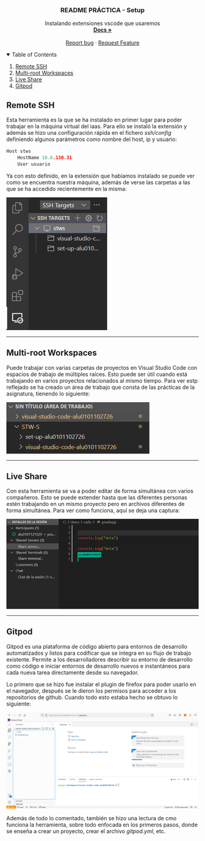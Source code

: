 <br />
<p align="center">

  <h3 align="center">README PRÁCTICA - Setup </h3>

  <p align="center">
    Instalando extensiones vscode que usaremos
    <br />
    <a href="https://github.com/ULL-MII-SYTWS-2122/visual-studio-code-alu0101102726"><strong>Docs »</strong></a>
    <br />
    <br />
    <a href="https://github.com/ULL-MII-SYTWS-2122/visual-studio-code-alu0101102726/issues">Report bug</a>
    ·
    <a href="https://github.com/ULL-MII-SYTWS-2122/visual-studio-code-alu0101102726/issues">Request Feature</a>
  </p>
</p>

<!-- TABLE OF CONTENTS -->
<details open="open">
  <summary>Table of Contents</summary>
  <ol>
    <li><a href="#remote-ssh">Remote SSH</a></li>
    <li>
      <a href="#multi-root-workspaces">Multi-root Workspaces</a>
    </li>
    <li><a href="#live-share">Live Share</a></li>
    <li><a href="#gitpod">Gitpod</a></li>
  </ol>
</details>

## Remote SSH
Esta herramienta es la que se ha instalado en primer lugar para poder trabajar en la máquina virtual del iaas. Para ello se instaló la extensión y además se hizo una configuración rápida en el fichero _ssh/config_ definiendo algunos parámetros como nombre del host, ip y usuario:
```h
Host stws
    HostName 10.6.130.31
    User usuario
```

Ya con esto definido, en la extensión que habíamos instalado se puede ver como se encuentra nuestra máquina, además de verse las carpetas a las que se ha accedido recientemente en la misma:

<img src="img/ssh_targets.png" alt="ssh targets">

***
## Multi-root Workspaces
Puede trabajar con varias carpetas de proyectos en Visual Studio Code con espacios de trabajo de múltiples raíces. Esto puede ser útil cuando está trabajando en varios proyectos relacionados al mismo tiempo. Para ver estp reflejado se ha creado un área de trabajo que consta de las prácticas de la asignatura, tienendo lo siguiente:

<img src="img/multi_root_workspaces.png" alt="Multi-root Workspaces">

***
## Live Share
Con esta herramienta se va a poder editar de forma simultánea con varios compañeros. Esto se puede extender hasta que las diferentes personas estén trabajando en un mismo proyecto pero en archivos diferentes de forma simultánea. Para ver como funciona, aquí se deja una captura:

<img src="img/share.png" alt="share">

***
## Gitpod
Gitpod es una plataforma de código abierto para entornos de desarrollo automatizados y listos para codificar que se integra en su flujo de trabajo existente. Permite a los desarrolladores describir su entorno de desarrollo como código e iniciar entornos de desarrollo nuevos e instantáneos para cada nueva tarea directamente desde su navegador.

Lo primero que se hizo fue instalar el plugin de firefox para poder usarlo en el navegador, después se le dieron los permisos para acceder a los repositorios de github. Cuando todo esto estaba hecho se obtuvo lo siguiente:

<img src="img/gitpod.png" alt="gitpod">

Además de todo lo comentado, también se hizo una lectura de cmo funciona la herramienta, sobre todo enfocada en los primeros pasos, donde se enseña a crear un proyecto, crear el archivo _gitpod.yml_, etc.
